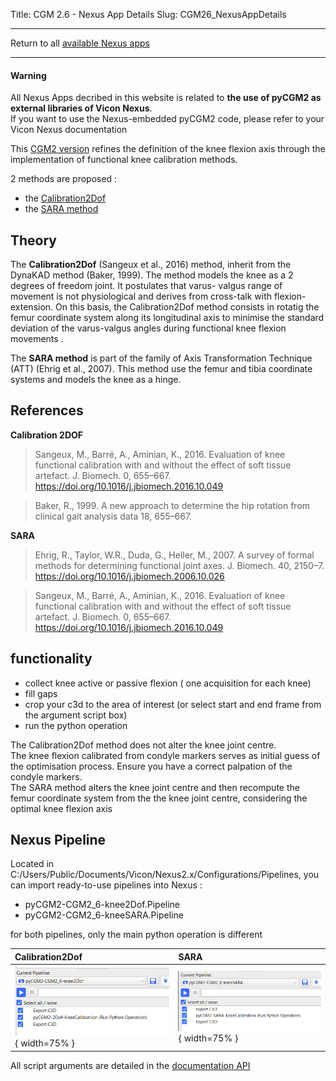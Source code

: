 Title: CGM 2.6 - Nexus App Details
Slug: CGM26_NexusAppDetails


---

Return to all [available Nexus apps](/pages/nexusApps.html#list-of-available-applications)

---

<div class="alert alert-dismissible alert-warning">
  <h4 class="alert-heading">Warning</h4>
  <p class="mb-0">All Nexus Apps decribed in this website is related to <b>the use of pyCGM2 as external libraries of Vicon Nexus</b>.
  <br>
  If you want to use the Nexus-embedded pyCGM2 code, please refer to your Vicon Nexus documentation </p>
</div>

This [CGM2 version](/pages/CGM26-Overview.html) refines the definition of the knee flexion axis through the implementation of functional knee calibration methods.

2 methods are proposed :

  - the [Calibration2Dof](/pages/kneeCalib2dof.html)
  - the [SARA method](/pages/kneeCalibSara.html)

## Theory

The **Calibration2Dof** (Sangeux et al., 2016) method, inherit from the DynaKAD method (Baker, 1999). The method models the knee as a 2 degrees of freedom joint.
It postulates that varus- valgus range of movement is not physiological and derives from cross-talk with flexion-extension.
On this basis, the Calibration2Dof method consists in rotatig the femur coordinate system along its longitudinal axis to minimise the standard deviation of the varus-valgus angles
during functional knee flexion movements .

The **SARA method** is part of the family of Axis Transformation Technique (ATT) (Ehrig et al., 2007).
This method use the femur and tibia coordinate systems and models the knee as a hinge.

## References

**Calibration 2DOF**
> Sangeux, M., Barré, A., Aminian, K., 2016. Evaluation of knee functional calibration with and without the effect of soft tissue artefact. J. Biomech. 0, 655–667. https://doi.org/10.1016/j.jbiomech.2016.10.049

> Baker, R., 1999. A new approach to determine the hip rotation from clinical gait analysis data 18, 655–667.


**SARA**

> Ehrig, R., Taylor, W.R., Duda, G., Heller, M., 2007. A survey of formal methods for determining functional joint axes. J. Biomech. 40, 2150–7. https://doi.org/10.1016/j.jbiomech.2006.10.026

> Sangeux, M., Barré, A., Aminian, K., 2016. Evaluation of knee functional calibration with and without the effect of soft tissue artefact. J. Biomech. 0, 655–667. https://doi.org/10.1016/j.jbiomech.2016.10.049



## functionality

  * collect knee active or passive flexion ( one acquisition for each knee)
  * fill gaps
  * crop your c3d to the area of interest (or select start and end frame from the argument script box)
  * run the python operation

<div class="alert alert-dismissible alert-info">
 The Calibration2Dof method does not alter the knee joint centre. <br>
 The knee flexion calibrated from condyle markers serves as initial guess of the optimisation process. Ensure you have a correct palpation of the condyle markers.
</div>

<div class="alert alert-dismissible alert-info">
The SARA method alters the knee joint centre and then recompute the femur coordinate system from the the knee joint centre, considering the optimal knee flexion axis
</div>



## Nexus Pipeline


Located in C:/Users/Public/Documents/Vicon/Nexus2.x/Configurations/Pipelines, you can import ready-to-use pipelines into Nexus :

  *  pyCGM2-CGM2_6-knee2Dof.Pipeline
  *  pyCGM2-CGM2_6-kneeSARA.Pipeline


for both pipelines, only the main python operation is different


| Calibration2Dof | SARA |
|:--------------- |:-----|
|![2dof](/images/nexusApps/CGM26Calib2Dof.png){ width=75% } | ![sara](/images/nexusApps/CGM26CalibSara.png){ width=75% }|



<div class="alert alert-dismissible alert-info">
<p> All script arguments are detailed in the  <a href="/documentation//html//nexusOperations.html#knee-calibration">documentation API</a> </p>
</div>
